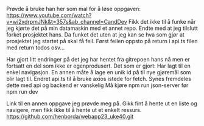 Prøvde å bruke han her som mal for å løse oppgaven: https://www.youtube.com/watch?v=wi2xdrpmJNk&t=357s&ab_channel=CandDev
Fikk det ikke til å funke når jeg kjørte det på min datamaskin med et annet repo. Endte med at jeg tilslutt forket prosjektet hans. Da funket det uten at jeg kan se hva som gjør at prosjektet jeg startet på skal få feil. Først feilen oppsto på return i api.ts filen med return todos osv... 

Har gjort litt endringer på det jeg har hentet fra gitrepoen hans nå men er fortsatt en del som ikke er egenprodusert. 
Det som er gjort:
Har lagt til en enkel navigasjon. En annen måte å lage en unik id på til nye gjøremål som blir lagt til. Endret api.ts til å bruke axios istede for fetch. Synes fremdeles dette med api og backend er vanskelig 
Må kjøre npm run json-server før npm run dev

Link til en annen oppgave jeg prøvde meg på. Gikk fint å hente ut en liste og navigere, men fikk ikke til å hente ut et enkelt ressurs.
https://github.com/henborda/webapp23_uke40.git

